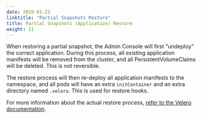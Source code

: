 ```yaml
---
date: 2019-01-23
linktitle: "Partial Snapshots Restore"
title: Partial Snapshots (Application) Restore
weight: 11
---
```


When restoring a partial snapshot, the Admin Console will first "undeploy" the correct application.
During this process, all existing application manifests will be removed from the cluster, and all PersistentVolumeClaims will be deleted. This is not reversible.

The restore process will then re-deploy all application manifests to the namespace, and all pods will have an extra `initContainer` and an extra directory named `.velero`. This is used for restore hooks.

For more information about the actual restore process, [refer to the Velero documentation](https://velero.io/docs/v1.5/restore-reference/).
